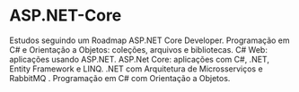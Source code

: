 # ASP.NET-Core
Estudos seguindo um Roadmap ASP.NET Core Developer. Programação em C# e Orientação a Objetos: coleções, arquivos e bibliotecas.  C# Web: aplicações usando ASP.NET. ASP.Net Core: aplicações com C#, .NET, Entity Framework e LINQ.  .NET com Arquitetura de Microsserviços e RabbitMQ . Programação em C# com Orientação a Objetos.
